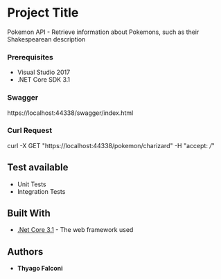 # Project Title

Pokemon API - Retrieve information about Pokemons, such as their Shakespearean description

### Prerequisites

* Visual Studio 2017
* .NET Core SDK 3.1

### Swagger

https://localhost:44338/swagger/index.html

### Curl Request

curl -X GET "https://localhost:44338/pokemon/charizard" -H "accept: */*"

## Test available

* Unit Tests
* Integration Tests

## Built With

* [.Net Core 3.1](https://dotnet.microsoft.com/download/dotnet-core/3.1) - The web framework used

## Authors

* **Thyago Falconi**


